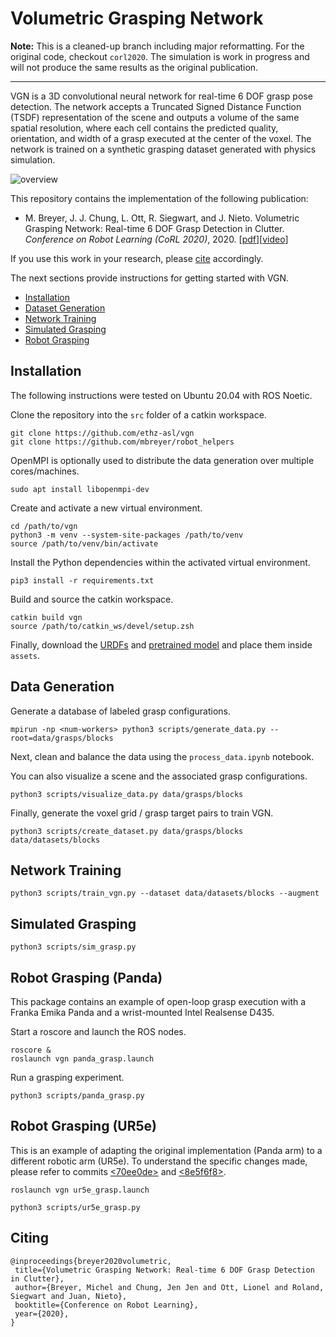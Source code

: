 # Volumetric Grasping Network

**Note:** This is a cleaned-up branch including major reformatting. For the original code, checkout `corl2020`. The simulation is work in progress and will not produce the same results as the original publication.

---

VGN is a 3D convolutional neural network for real-time 6 DOF grasp pose detection. The network accepts a Truncated Signed Distance Function (TSDF) representation of the scene and outputs a volume of the same spatial resolution, where each cell contains the predicted quality, orientation, and width of a grasp executed at the center of the voxel. The network is trained on a synthetic grasping dataset generated with physics simulation.

![overview](assets/overview.png)

This repository contains the implementation of the following publication:

* M. Breyer, J. J. Chung, L. Ott, R. Siegwart, and J. Nieto. Volumetric Grasping Network: Real-time 6 DOF Grasp Detection in Clutter. _Conference on Robot Learning (CoRL 2020)_, 2020. [[pdf](http://arxiv.org/abs/2101.01132)][[video](https://youtu.be/FXjvFDcV6E0)]

If you use this work in your research, please [cite](#citing) accordingly.

The next sections provide instructions for getting started with VGN.

* [Installation](#installation)
* [Dataset Generation](#data-generation)
* [Network Training](#network-training)
* [Simulated Grasping](#simulated-grasping)
* [Robot Grasping](#robot-grasping)

## Installation

The following instructions were tested on Ubuntu 20.04 with ROS Noetic.

Clone the repository into the `src` folder of a catkin workspace.

```
git clone https://github.com/ethz-asl/vgn
git clone https://github.com/mbreyer/robot_helpers
```

OpenMPI is optionally used to distribute the data generation over multiple cores/machines.

```
sudo apt install libopenmpi-dev
```

Create and activate a new virtual environment.

```
cd /path/to/vgn
python3 -m venv --system-site-packages /path/to/venv
source /path/to/venv/bin/activate
```

Install the Python dependencies within the activated virtual environment.

```
pip3 install -r requirements.txt
```

Build and source the catkin workspace.

```
catkin build vgn
source /path/to/catkin_ws/devel/setup.zsh
```

Finally, download the [URDFs](https://drive.google.com/file/d/1J_ImKqDoKEXs7ng4Yjolwyu5VnGugjoZ/view) and [pretrained model](https://drive.google.com/file/d/1J3cPjyVQ59LpcLZZrA7EfeV3xTmITchr/view) and place them inside `assets`.

## Data Generation

Generate a database of labeled grasp configurations.

```
mpirun -np <num-workers> python3 scripts/generate_data.py --root=data/grasps/blocks
```

Next, clean and balance the data using the `process_data.ipynb` notebook.

You can also visualize a scene and the associated grasp configurations.

```
python3 scripts/visualize_data.py data/grasps/blocks
```

Finally, generate the voxel grid / grasp target pairs to train VGN.

```
python3 scripts/create_dataset.py data/grasps/blocks data/datasets/blocks
```

## Network Training

```
python3 scripts/train_vgn.py --dataset data/datasets/blocks --augment
```

## Simulated Grasping

```
python3 scripts/sim_grasp.py
```

## Robot Grasping (Panda)

This package contains an example of open-loop grasp execution with a Franka Emika Panda and a wrist-mounted Intel Realsense D435.

Start a roscore and launch the ROS nodes.

```
roscore &
roslaunch vgn panda_grasp.launch
```

Run a grasping experiment.

```
python3 scripts/panda_grasp.py
```

## Robot Grasping (UR5e)
This is an example of adapting the original implementation (Panda arm) to a different robotic arm (UR5e).
To understand the specific changes made, please refer to commits [<70ee0de>](https://github.com/Ginga-Kennis/vgn_ur5e/commit/70ee0deb06b5f3389244b00318b5fd1d6562dbd6) and [<8e5f6f8>](https://github.com/Ginga-Kennis/vgn_ur5e/commit/8e5f6f8872601093218be134000ddc51bd6b44bb).
```
roslaunch vgn ur5e_grasp.launch
```

```
python3 scripts/ur5e_grasp.py
```

## Citing

```
@inproceedings{breyer2020volumetric,
 title={Volumetric Grasping Network: Real-time 6 DOF Grasp Detection in Clutter},
 author={Breyer, Michel and Chung, Jen Jen and Ott, Lionel and Roland, Siegwart and Juan, Nieto},
 booktitle={Conference on Robot Learning},
 year={2020},
}
```

